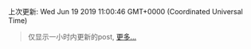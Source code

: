 
  
 上次更新: Wed Jun 19 2019 11:00:46 GMT+0000 (Coordinated Universal Time) 

 > 仅显示一小时内更新的post, [更多...](screenshots/)
  